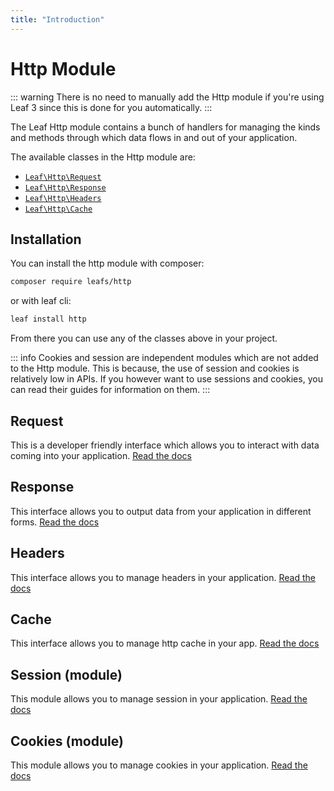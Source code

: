 ```yaml
---
title: "Introduction"
---
```


# Http Module

::: warning
There is no need to manually add the Http module if you're using Leaf 3 since this is done for you automatically.
:::

The Leaf Http module contains a bunch of handlers for managing the kinds and methods through which data flows in and out of your application.

The available classes in the Http module are:

- [`Leaf\Http\Request`](/modules/http/request)
- [`Leaf\Http\Response`](/modules/http/response)
- [`Leaf\Http\Headers`](/modules/http/headers)
- [`Leaf\Http\Cache`](/modules/http/cache)

## Installation

You can install the http module with composer:

```sh
composer require leafs/http
```

or with leaf cli:

```sh
leaf install http
```

From there you can use any of the classes above in your project.

::: info
Cookies and session are independent modules which are not added to the Http module. This is because, the use of session and cookies is relatively low in APIs. If you however want to use sessions and cookies, you can read their guides for information on them.
:::

## Request

This is a developer friendly interface which allows you to interact with data coming into your application. [Read the docs](/modules/http/request)

## Response

This interface allows you to output data from your application in different forms. [Read the docs](/modules/http/response)

## Headers

This interface allows you to manage headers in your application. [Read the docs](/modules/http/headers)

## Cache

This interface allows you to manage http cache in your app. [Read the docs](/modules/http/cache)

## Session (module)

This module allows you to manage session in your application. [Read the docs](/modules/session/)

## Cookies (module)

This module allows you to manage cookies in your application. [Read the docs](/modules/cookies)
